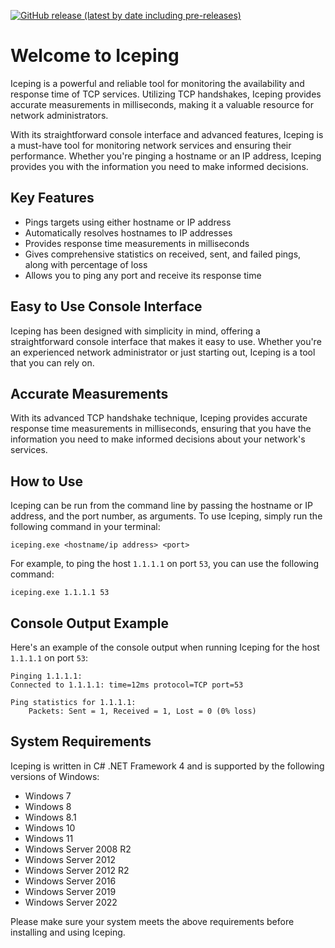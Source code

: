 [![GitHub release (latest by date including pre-releases)](https://img.shields.io/github/v/release/lifeowner/Icewall?include_prereleases)](https://github.com/lifeowner/Icewall/releases/latest)

# Welcome to Iceping

Iceping is a powerful and reliable tool for monitoring the availability and response time of TCP services. Utilizing TCP handshakes, Iceping provides accurate measurements in milliseconds, making it a valuable resource for network administrators.

With its straightforward console interface and advanced features, Iceping is a must-have tool for monitoring network services and ensuring their performance. Whether you're pinging a hostname or an IP address, Iceping provides you with the information you need to make informed decisions.

## Key Features
- Pings targets using either hostname or IP address
- Automatically resolves hostnames to IP addresses
- Provides response time measurements in milliseconds
- Gives comprehensive statistics on received, sent, and failed pings, along with percentage of loss
- Allows you to ping any port and receive its response time

## Easy to Use Console Interface
Iceping has been designed with simplicity in mind, offering a straightforward console interface that makes it easy to use. Whether you're an experienced network administrator or just starting out, Iceping is a tool that you can rely on.

## Accurate Measurements
With its advanced TCP handshake technique, Iceping provides accurate response time measurements in milliseconds, ensuring that you have the information you need to make informed decisions about your network's services.

## How to Use
Iceping can be run from the command line by passing the hostname or IP address, and the port number, as arguments.
To use Iceping, simply run the following command in your terminal:

```iceping.exe <hostname/ip address> <port>```

For example, to ping the host `1.1.1.1` on port `53`, you can use the following command:

```iceping.exe 1.1.1.1 53```

## Console Output Example
Here's an example of the console output when running Iceping for the host `1.1.1.1` on port `53`:
```
Pinging 1.1.1.1:
Connected to 1.1.1.1: time=12ms protocol=TCP port=53

Ping statistics for 1.1.1.1:
    Packets: Sent = 1, Received = 1, Lost = 0 (0% loss)
```

## System Requirements
Iceping is written in C# .NET Framework 4 and is supported by the following versions of Windows:

- Windows 7
- Windows 8
- Windows 8.1
- Windows 10
- Windows 11
- Windows Server 2008 R2
- Windows Server 2012
- Windows Server 2012 R2
- Windows Server 2016
- Windows Server 2019
- Windows Server 2022

Please make sure your system meets the above requirements before installing and using Iceping.